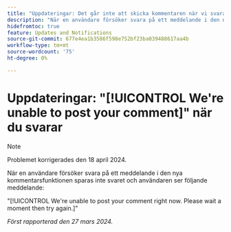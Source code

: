 ```yaml
---
title: "Uppdateringar: Det går inte att skicka kommentaren när vi svarar"
description: "När en användare försöker svara på ett meddelande i den nya kommentarsfunktionen sparas inte svaret och användaren ser ett meddelande."
hidefromtoc: true
feature: Updates and Notifications
source-git-commit: 677e4ea1b3586f598e752bf23ba039488617aa4b
workflow-type: tm+mt
source-wordcount: '75'
ht-degree: 0%

---
```



# Uppdateringar: &quot;[!UICONTROL We're unable to post your comment]&quot; när du svarar

>[!NOTE]
>
>Problemet korrigerades den 18 april 2024.

När en användare försöker svara på ett meddelande i den nya kommentarsfunktionen sparas inte svaret och användaren ser följande meddelande:

&quot;[!UICONTROL We're unable to post your comment right now. Please wait a moment then try again.]&quot;

_Först rapporterad den 27 mars 2024._


